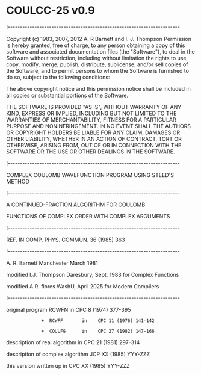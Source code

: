 # COULCC-25 v0.9
!-----------------------------------------------------------------------

  Copyright (c) 1983, 2007, 2012 A. R Barnett and I. J. Thompson
  Permission is hereby granted, free of charge,
  to any person obtaining a copy of this software and associated documentation
  files (the "Software"), to deal in the Software without restriction, including without
  limitation the rights to use, copy, modify, merge, publish, distribute, sublicense,
  and/or sell copies of the Software, and to permit persons to whom the Software is
  furnished to do so, subject to the following conditions:


  The above copyright notice and this permission notice shall be included in all copies or
  substantial portions of the Software.


  THE SOFTWARE IS PROVIDED "AS IS", WITHOUT WARRANTY OF ANY KIND, EXPRESS OR IMPLIED,
  INCLUDING BUT NOT LIMITED TO THE WARRANTIES OF MERCHANTABILITY, FITNESS FOR A PARTICULAR
  PURPOSE AND NONINFRINGEMENT. IN NO EVENT SHALL THE AUTHORS OR COPYRIGHT HOLDERS BE
  LIABLE FOR ANY CLAIM, DAMAGES OR OTHER LIABILITY, WHETHER IN AN ACTION OF CONTRACT, TORT
  OR OTHERWISE, ARISING FROM, OUT OF OR IN CONNECTION WITH THE SOFTWARE OR THE USE OR
  OTHER DEALINGS IN THE SOFTWARE.

!-----------------------------------------------------------------------

   COMPLEX COULOMB WAVEFUNCTION PROGRAM USING STEED'S METHOD

!-----------------------------------------------------------------------

  A CONTINUED-FRACTION ALGORITHM FOR COULOMB

  FUNCTIONS OF COMPLEX ORDER WITH COMPLEX ARGUMENTS

!-----------------------------------------------------------------------

  REF. IN COMP. PHYS. COMMUN. 36 (1985) 363

!-----------------------------------------------------------------------

  A. R. Barnett           Manchester  March   1981

  modified I.J. Thompson  Daresbury, Sept. 1983 for Complex Functions

  modified A.R. flores    WashU, April 2025 for Modern Compilers

!-----------------------------------------------------------------------

  original program  RCWFN       in    CPC  8 (1974) 377-395

                 +  RCWFF       in    CPC 11 (1976) 141-142

                 +  COULFG      in    CPC 27 (1982) 147-166

  description of real algorithm in    CPC 21 (1981) 297-314

  description of complex algorithm    JCP XX (1985) YYY-ZZZ

  this version written up       in    CPC XX (1985) YYY-ZZZ
